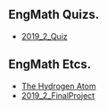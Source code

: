 ## EngMath Quizs.
* [2019_2_Quiz](https://colab.research.google.com/github/SeoulTechPSE/EngMath/blob/master/etcs/Quiz_01.ipynb)

## EngMath Etcs.

* [The Hydrogen Atom](https://colab.research.google.com/github/SeoulTechPSE/EngMath/blob/master/etcs/hydrogen.ipynb)
* [2019_2_FinalProject](https://colab.research.google.com/github/SeoulTechPSE/EngMath/blob/master/etcs/2019_2_FinalProject.ipynb)
